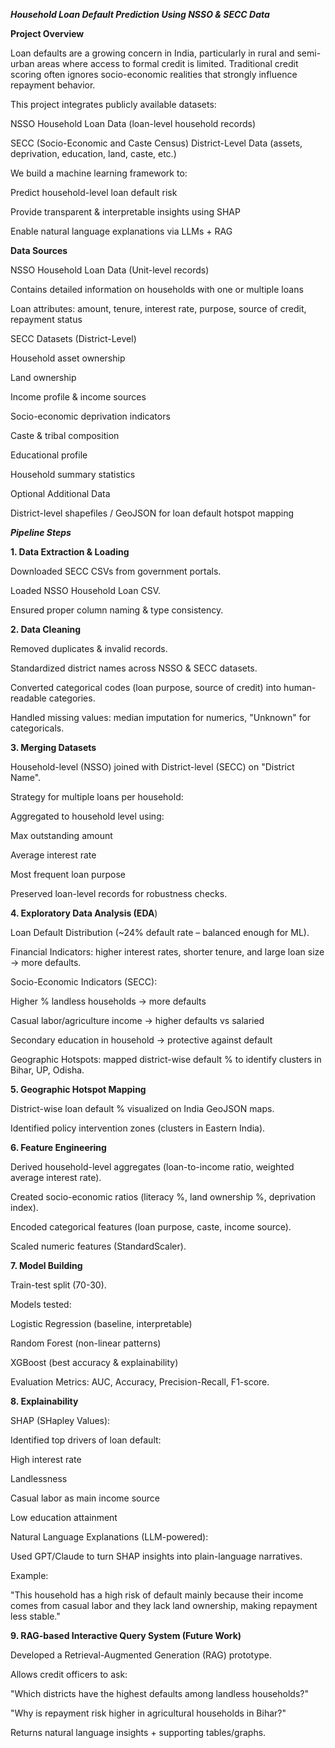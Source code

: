 
***Household Loan Default Prediction Using NSSO & SECC Data***

**Project Overview**

Loan defaults are a growing concern in India, particularly in rural and semi-urban areas where access to formal credit is limited. Traditional credit scoring often ignores socio-economic realities that strongly influence repayment behavior.

This project integrates publicly available datasets:

NSSO Household Loan Data (loan-level household records)

SECC (Socio-Economic and Caste Census) District-Level Data (assets, deprivation, education, land, caste, etc.)

We build a machine learning framework to:

Predict household-level loan default risk

Provide transparent & interpretable insights using SHAP

Enable natural language explanations via LLMs + RAG

**Data Sources**

NSSO Household Loan Data (Unit-level records)

Contains detailed information on households with one or multiple loans

Loan attributes: amount, tenure, interest rate, purpose, source of credit, repayment status

SECC Datasets (District-Level)

Household asset ownership

Land ownership

Income profile & income sources

Socio-economic deprivation indicators

Caste & tribal composition

Educational profile

Household summary statistics

Optional Additional Data

District-level shapefiles / GeoJSON for loan default hotspot mapping

***Pipeline Steps***

**1. Data Extraction & Loading**

Downloaded SECC CSVs from government portals.

Loaded NSSO Household Loan CSV.

Ensured proper column naming & type consistency.

**2. Data Cleaning**

Removed duplicates & invalid records.

Standardized district names across NSSO & SECC datasets.

Converted categorical codes (loan purpose, source of credit) into human-readable categories.

Handled missing values: median imputation for numerics, "Unknown" for categoricals.

**3. Merging Datasets**

Household-level (NSSO) joined with District-level (SECC) on "District Name".

Strategy for multiple loans per household:

Aggregated to household level using:

Max outstanding amount

Average interest rate

Most frequent loan purpose

Preserved loan-level records for robustness checks.

**4. Exploratory Data Analysis (EDA**)

Loan Default Distribution (~24% default rate – balanced enough for ML).

Financial Indicators: higher interest rates, shorter tenure, and large loan size → more defaults.

Socio-Economic Indicators (SECC):

Higher % landless households → more defaults

Casual labor/agriculture income → higher defaults vs salaried

Secondary education in household → protective against default

Geographic Hotspots: mapped district-wise default % to identify clusters in Bihar, UP, Odisha.

**5. Geographic Hotspot Mapping**

District-wise loan default % visualized on India GeoJSON maps.

Identified policy intervention zones (clusters in Eastern India).

**6. Feature Engineering**

Derived household-level aggregates (loan-to-income ratio, weighted average interest rate).

Created socio-economic ratios (literacy %, land ownership %, deprivation index).

Encoded categorical features (loan purpose, caste, income source).

Scaled numeric features (StandardScaler).

**7. Model Building**

Train-test split (70-30).

Models tested:

Logistic Regression (baseline, interpretable)

Random Forest (non-linear patterns)

XGBoost (best accuracy & explainability)

Evaluation Metrics: AUC, Accuracy, Precision-Recall, F1-score.

**8. Explainability**

SHAP (SHapley Values):

Identified top drivers of loan default:

High interest rate

Landlessness

Casual labor as main income source

Low education attainment

Natural Language Explanations (LLM-powered):

Used GPT/Claude to turn SHAP insights into plain-language narratives.

Example:

"This household has a high risk of default mainly because their income comes from casual labor and they lack land ownership, making repayment less stable."

**9. RAG-based Interactive Query System (Future Work)**

Developed a Retrieval-Augmented Generation (RAG) prototype.

Allows credit officers to ask:

"Which districts have the highest defaults among landless households?"

"Why is repayment risk higher in agricultural households in Bihar?"

Returns natural language insights + supporting tables/graphs.
